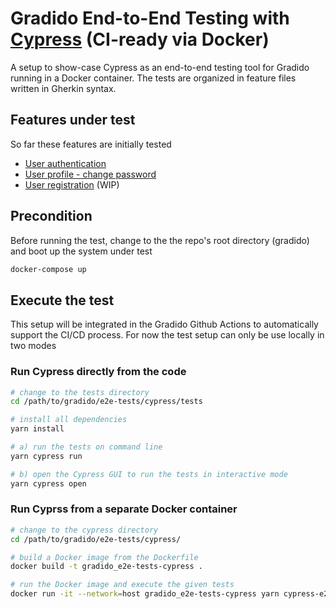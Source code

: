 # Gradido End-to-End Testing with [Cypress](https://www.cypress.io/) (CI-ready via Docker)

A setup to show-case Cypress as an end-to-end testing tool for Gradido running in a Docker container.
The tests are organized in feature files written in Gherkin syntax.


## Features under test

So far these features are initially tested
- [User authentication](https://github.com/gradido/gradido/blob/master/e2e-tests/cypress/tests/cypress/e2e/User.Authentication.feature)
- [User profile - change password](https://github.com/gradido/gradido/blob/master/e2e-tests/cypress/tests/cypress/e2e/UserProfile.ChangePassword.feature)
- [User registration]((https://github.com/gradido/gradido/blob/master/e2e-tests/cypress/tests/cypress/e2e/User.Registration.feature)) (WIP)


## Precondition

Before running the test, change to the the repo's root directory (gradido) and boot up the system under test

```bash
docker-compose up
```


## Execute the test

This setup will be integrated in the Gradido Github Actions to automatically support the CI/CD process.
For now the test setup can only be use locally in two modes

### Run Cypress directly from the code

```bash
# change to the tests directory 
cd /path/to/gradido/e2e-tests/cypress/tests

# install all dependencies
yarn install

# a) run the tests on command line
yarn cypress run

# b) open the Cypress GUI to run the tests in interactive mode
yarn cypress open
```


### Run Cyprss from a separate Docker container

```bash
# change to the cypress directory 
cd /path/to/gradido/e2e-tests/cypress/

# build a Docker image from the Dockerfile
docker build -t gradido_e2e-tests-cypress .

# run the Docker image and execute the given tests
docker run -it --network=host gradido_e2e-tests-cypress yarn cypress-e2e
```
